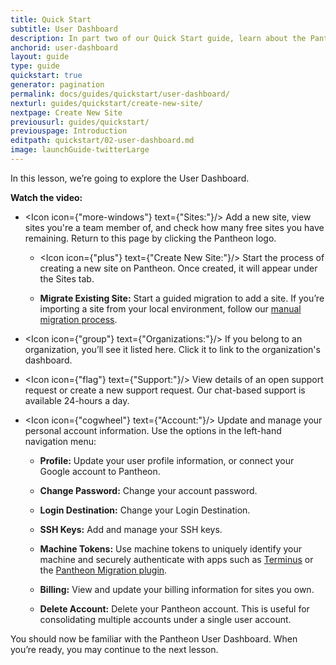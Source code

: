 ```yaml
---
title: Quick Start
subtitle: User Dashboard
description: In part two of our Quick Start guide, learn about the Pantheon User Dashboard
anchorid: user-dashboard
layout: guide
type: guide
quickstart: true
generator: pagination
permalink: docs/guides/quickstart/user-dashboard/
nexturl: guides/quickstart/create-new-site/
nextpage: Create New Site
previousurl: guides/quickstart/
previouspage: Introduction
editpath: quickstart/02-user-dashboard.md
image: launchGuide-twitterLarge
---
```


In this lesson, we’re going to explore the User Dashboard.

**Watch the video:**

<Youtube src="U7iaX-vwPrc" title="User Dashboard Overview" />

<Accordion title="User Dashboard Glossary (Optional)" id="user-dashboard-tour" icon="lightbulb">

- <Icon icon={"more-windows"} text={"Sites:"}/> Add a new site, view sites you're a team member of, and check how many free sites you have remaining. Return to this page by clicking the Pantheon logo.

  - <Icon icon={"plus"} text={"Create New Site:"}/> Start the process of creating a new site on Pantheon. Once created, it will appear under the Sites tab.

  - **Migrate Existing Site:** Start a guided migration to add a site. If you’re importing a site from your local environment, follow our [manual migration process](/migrate-manual).

- <Icon icon={"group"} text={"Organizations:"}/> If you belong to an organization, you’ll see it listed here. Click it to link to the organization's dashboard.

- <Icon icon={"flag"} text={"Support:"}/> View details of an open support request or create a new support request. Our chat-based support is available 24-hours a day.

- <Icon icon={"cogwheel"} text={"Account:"}/> Update and manage your personal account information. Use the options in the left-hand navigation menu:

  - **Profile:** Update your user profile information, or connect your Google account to Pantheon.

  - **Change Password:** Change your account password.

  - **Login Destination:** Change your Login Destination.

  - **SSH Keys:** Add and manage your SSH keys.

  - **Machine Tokens:** Use machine tokens to uniquely identify your machine and securely authenticate with apps such as [Terminus](/terminus) or the [Pantheon Migration plugin](/migrate).

  - **Billing:** View and update your billing information for sites you own.

  - **Delete Account:** Delete your Pantheon account. This is useful for consolidating multiple accounts under a single user account.

</Accordion>

You should now be familiar with the Pantheon User Dashboard. When you’re ready, you may continue to the next lesson.
